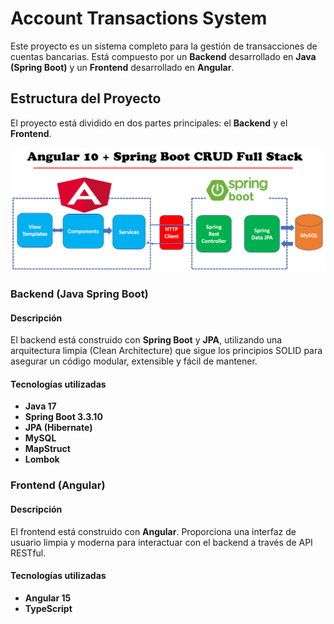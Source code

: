 # Account Transactions System

Este proyecto es un sistema completo para la gestión de transacciones de cuentas bancarias. Está compuesto por un **Backend** desarrollado en **Java (Spring Boot)** y un **Frontend** desarrollado en **Angular**.

## Estructura del Proyecto

El proyecto está dividido en dos partes principales: el **Backend** y el **Frontend**.

![image](https://github.com/freddyrubentorres/accounttransactions/blob/main/img/1.png?raw=true)


### Backend (Java Spring Boot)

#### Descripción

El backend está construido con **Spring Boot** y **JPA**, utilizando una arquitectura limpia (Clean Architecture) que sigue los principios SOLID para asegurar un código modular, extensible y fácil de mantener.

#### Tecnologías utilizadas

- **Java 17**
- **Spring Boot 3.3.10**
- **JPA (Hibernate)**
- **MySQL**
- **MapStruct**
- **Lombok**

### Frontend (Angular)

#### Descripción

El frontend está construido con **Angular**. Proporciona una interfaz de usuario limpia y moderna para interactuar con el backend a través de API RESTful.


#### Tecnologías utilizadas

- **Angular 15**
- **TypeScript**

